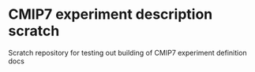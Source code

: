 # CMIP7 experiment description scratch

Scratch repository for testing out building of CMIP7 experiment definition docs
